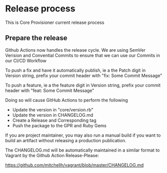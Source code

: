 # Release process

This is Core Provisioner current release process

## Prepare the release

Github Actions now handles the release cycle. We are using SemVer Verision and Convential Commits to ensure that we can use our Commits in our CI/CD Workflow

To push a fix and have it automatically publish, ie a the Patch digit in Version string, prefix your commit header with "fix:  Some Commit Message"

To push a feature, ie a the feature digit in Version string, prefix your commit header with "feat:  Some Commit Message"

Doing so will cause GitHub Actions to perform the following
* Update the version in "core/version.rb"
* Update the version in CHANGELOG.md
* Create a Release and Corresponding tag
* Push the package to the GPR and Ruby Gems

If you are project maintainer, you may also run a manual build if you want to build an artifact without releasing a production publication.

The CHANGELOG.md will be automatically maintained in a similar format to Vagrant by the Github Action Release-Please:

https://github.com/mitchellh/vagrant/blob/master/CHANGELOG.md

